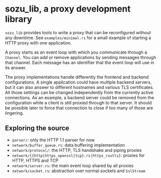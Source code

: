 # sozu_lib, a proxy development library

`sozu_lib` provides tools to write a proxy that can be reconfigured
without any downtime. See `examples/minimal.rs` for a small example
of starting a HTTP proxy with one application.

A proxy starts as an event loop with which you communicate through
a `Channel`. You can add or remove applications by sending messages
through that channel. Each message has an identifier that the event
loop will use in its answer.

The proxy implementations handle differently the frontend and backend
configurations. A single application could have multiple backend
servers, but it can also answer to different hostnames and various
TLS certificates. All those settings can be changed independently
from the currently active connections. As an example, a backend
server could be removed from the configuration while a client
is still proxied through to that server. It should be possible later
to force that connection to close if too many of those are lingering.

## Exploring the source

- `parser/`: only the HTTP 1.1 parser for now
- `network/buffer_queue.rs`: data buffering implementation
- `network/protocol/`: the HTTP, TLS handshake and piping proxies
- `network/{{http|https_openssl|tcp}.rs|https_rustls}`: proxies for HTTP, HTTPS and TCP
- `network/server.rs`: the main event loop shared by all proxies
- `network/socket.rs`: abstraction over normal sockets and `SslStream`
